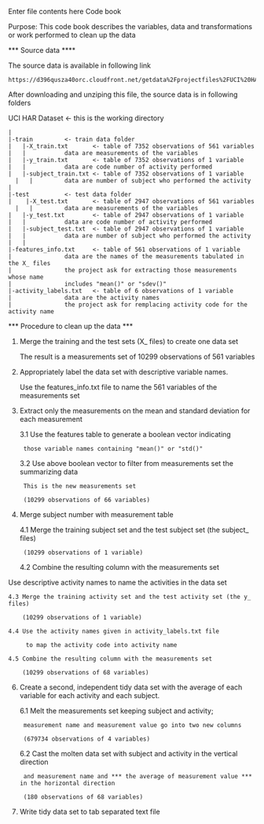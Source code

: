 Enter file contents here
Code book

Purpose: This code book describes the variables, data and transformations
	or work performed to clean up the data

*** Source data ****

The source data is available in following link

    https://d396qusza40orc.cloudfront.net/getdata%2Fprojectfiles%2FUCI%20HAR%20Dataset.zip 


After downloading and unziping this file, the source data is in following folders

UCI HAR Dataset			<- this is the working directory

    |
    |-train			<- train data folder
    |   |-X_train.txt		<- table of 7352 observations of 561 variables
    |  	|			data are measurements of the variables
    |   |-y_train.txt		<- table of 7352 observations of 1 variable
    | 	|			data are code number of activity performed
    | 	|-subject_train.txt	<- table of 7352 observations of 1 variable
	  |   |			data are number of subject who performed the activity
    |
    |-test			<- test data folder
    |    |-X_test.txt		<- table of 2947 observations of 561 variables
	  |   |			data are measurements of the variables
    |   |-y_test.txt		<- table of 2947 observations of 1 variable
    |  	|			data are code number of activity performed
    |  	|-subject_test.txt	<- table of 2947 observations of 1 variable
    |  	|			data are number of subject who performed the activity
    |   |
    |-features_info.txt		<- table of 561 observations of 1 variable
    |				data are the names of the measurements tabulated in the X_ files
    |				the project ask for extracting those measurements whose name
    |				includes "mean()" or "sdev()"
    |-activity_labels.txt	<- table of 6 observations of 1 variable
    |				data are the activity names
    |				the project ask for remplacing activity code for the activity name


*** Procedure to clean up the data ***

1. Merge the training and the test sets (X_ files) to create one data set

	The result is a measurements set of 10299 observations of 561 variables



2. Appropriately label the data set with descriptive variable names. 

	Use the features_info.txt file to name the 561 variables of the measurements set



3. Extract only the measurements on the mean and standard deviation for each measurement

	3.1 Use the features table to generate a boolean vector indicating 

		those variable names containing "mean()" or "std()"

	3.2 Use above boolean vector to filter from measurements set the summarizing data

		This is the new measurements set 

		(10299 observations of 66 variables)

 

4. Merge subject number with measurement table

 	4.1 Merge the training subject set and the test subject set (the subject_ files)

		(10299 observations of 1 variable)

	4.2 Combine the resulting column with the measurements set

  Use descriptive activity names to name the activities in the data set

	4.3 Merge the training activity set and the test activity set (the y_ files)

		(10299 observations of 1 variable)

	4.4 Use the activity names given in activity_labels.txt file

	     to map the activity code into activity name

	4.5 Combine the resulting column with the measurements set

		(10299 observations of 68 variables)



6. Create a second, independent tidy data set with the average of each variable for each activity and each subject. 

	6.1 Melt the measurements set keeping subject and activity;

		measurement name and measurement value go into two new columns

		(679734 observations of 4 variables)

	6.2 Cast the molten data set with subject and activity in the vertical direction

		and measurement name and *** the average of measurement value *** in the horizontal direction

		(180 observations of 68 variables)



7.  Write tidy data set to tab separated text file


